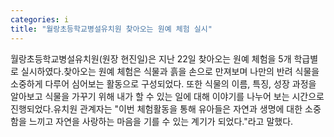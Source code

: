 ```yaml
---
categories: i
title: "월랑초등학교병설유치원 찾아오는 원예 체험 실시"
---
```

월랑초등학교병설유치원(원장 현진일)은 지난 22일 찾아오는 원예 체험을 5개 학급별로 실시하였다.찾아오는 원예 체험은 식물과 흙을 손으로 만져보며 나만의 반려 식물을 소중하게 다루어 심어보는 활동으로 구성되었다. 또한 식물의 이름, 특징, 성장 과정을 알아보고 식물을 가꾸기 위해 내가 할 수 있는 일에 대해 이야기를 나누어 보는 시간으로 진행되었다.유치원 관계자는 "이번 체험활동을 통해 유아들은 자연과 생명에 대한 소중함을 느끼고 자연을 사랑하는 마음을 기를 수 있는 계기가 되었다."라고 말했다.